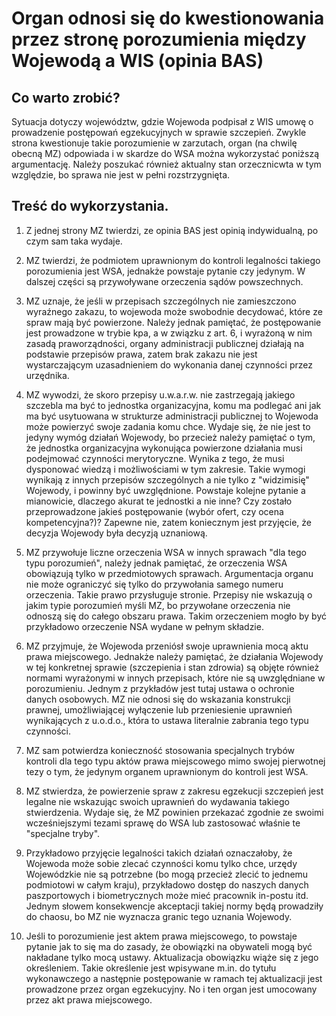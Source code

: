 # Organ odnosi się do kwestionowania przez stronę porozumienia między Wojewodą a WIS (opinia BAS)

## Co warto zrobić?
Sytuacja dotyczy województw, gdzie Wojewoda podpisał z WIS umowę o prowadzenie postępowań egzekucyjnych w sprawie szczepień. Zwykle strona kwestionuje takie porozumienie w zarzutach, organ (na chwilę obecną MZ) odpowiada i w skardze do WSA można wykorzystać poniższą argumentację. Należy poszukać również aktualny stan orzecznicwta w tym względzie, bo sprawa nie jest w pełni rozstrzygnięta.

## Treść do wykorzystania.
1. Z jednej strony MZ twierdzi, ze opinia BAS jest opinią indywidualną, po czym sam taka wydaje. 

2. MZ twierdzi, że podmiotem uprawnionym do kontroli legalności takiego porozumienia jest WSA, jednakże powstaje pytanie czy jedynym. W dalszej części są przywoływane orzeczenia sądów powszechnych. 

3. MZ uznaje, że jeśli w przepisach szczególnych nie zamieszczono wyraźnego zakazu, to wojewoda może swobodnie decydować, które ze spraw mają być powierzone. Należy jednak pamiętać, że postępowanie jest prowadzone w trybie kpa, a w związku z art. 6, i wyrażoną w nim zasadą praworządności, organy administracji publicznej działają na podstawie przepisów prawa, zatem brak zakazu nie jest wystarczającym uzasadnieniem do wykonania danej czynności przez urzędnika. 

4. MZ wywodzi, że skoro przepisy u.w.a.r.w. nie zastrzegają jakiego szczebla ma być to jednostka organizacyjna, komu ma podlegać ani jak ma być usytuowana w strukturze administracji publicznej to Wojewoda może powierzyć swoje zadania komu chce. Wydaje się, że nie jest to jedyny wymóg działań Wojewody, bo przecież należy pamiętać o tym, że jednostka organizacyjna wykonująca powierzone działania musi podejmować czynności merytoryczne. Wynika z tego, że musi dysponować wiedzą i możliwościami w tym zakresie. Takie wymogi wynikają z innych przepisów szczególnych a nie tylko z "widzimisię" Wojewody, i powinny być uwzględnione. Powstaje kolejne pytanie a mianowicie, dlaczego akurat te jednostki a nie inne? Czy zostało przeprowadzone jakieś postępowanie (wybór ofert, czy ocena kompetencyjna?)? Zapewne nie, zatem koniecznym jest przyjęcie, że decyzja Wojewody była decyzją uznaniową. 

5. MZ przywołuje liczne orzeczenia WSA w innych sprawach "dla tego typu porozumień", należy jednak pamiętać, że orzeczenia WSA obowiązują tylko w przedmiotowych sprawach. Argumentacja organu nie może ograniczyć się tylko do przywołania samego numeru orzeczenia. Takie prawo przysługuje stronie. Przepisy nie wskazują o jakim typie porozumień myśli MZ, bo przywołane orzeczenia nie odnoszą się do całego obszaru prawa. Takim orzeczeniem mogło by być przykładowo orzeczenie NSA wydane w pełnym składzie. 

6. MZ przyjmuje, że Wojewoda przeniósł swoje uprawnienia mocą aktu prawa miejscowego. Jednakże należy pamiętać, że działania Wojewody w tej konkretnej sprawie (szczepienia i stan zdrowia) są objęte również normami wyrażonymi w innych przepisach, które nie są uwzględniane w porozumieniu. Jednym z przykładów jest tutaj ustawa o ochronie danych osobowych. MZ nie odnosi się do wskazania konstrukcji prawnej, umożliwiającej wyłączenie lub przeniesienie uprawnień wynikających z u.o.d.o., która to ustawa literalnie zabrania tego typu czynności. 

7. MZ sam potwierdza konieczność stosowania specjalnych trybów kontroli dla tego typu aktów prawa miejscowego mimo swojej pierwotnej tezy o tym, że jedynym organem uprawnionym do kontroli jest WSA. 

8. MZ stwierdza, że powierzenie spraw z zakresu egzekucji szczepień jest legalne nie wskazując swoich uprawnień do wydawania takiego stwierdzenia. Wydaje się, że MZ powinien przekazać zgodnie ze swoimi wcześniejszymi tezami sprawę do WSA lub zastosować właśnie te "specjalne tryby". 

9. Przykładowo przyjęcie legalności takich działań oznaczałoby, że Wojewoda może sobie zlecać czynności komu tylko chce, urzędy Wojewódzkie nie są potrzebne (bo mogą przecież zlecić to jednemu podmiotowi w całym kraju), przykładowo dostęp do naszych danych paszportowych i biometrycznych może mieć pracownik in-postu itd. Jednym słowem konsekwencje akceptacji takiej normy będą prowadziły do chaosu, bo MZ nie wyznacza granic tego uznania Wojewody.

10. Jeśli to porozumienie jest aktem prawa miejscowego, to powstaje pytanie jak to się ma do zasady, że obowiązki na obywateli mogą być nakładane tylko mocą ustawy. Aktualizacja obowiązku wiąże się z jego określeniem. Takie określenie jest wpisywane m.in. do tytułu wykonawczego a następnie postępowanie w ramach tej aktualizacji jest prowadzone przez organ egzekucyjny. No i ten organ jest umocowany przez akt prawa miejscowego.
